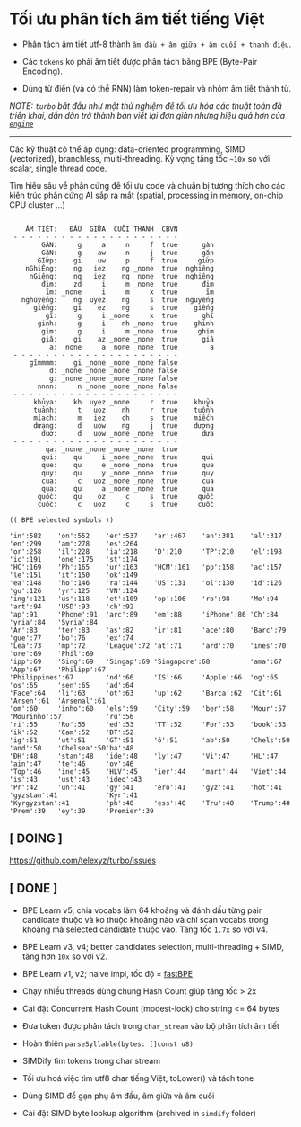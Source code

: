 # Tối ưu phân tích âm tiết tiếng Việt

* Phân tách âm tiết utf-8 thành `âm đầu + âm giữa + âm cuối + thanh điệu`.

* Các `tokens` ko phải âm tiết được phân tách bằng BPE (Byte-Pair Encoding).

* Dùng từ điển (và có thể RNN) làm token-repair và nhóm âm tiết thành từ.

_NOTE: `turbo` bắt đầu như một thử nghiệm để tối ưu hóa các thuật toán đã triển khai, dần dần trở thành bản viết lại đơn giản nhưng hiệu quả hơn của [`engine`](https://github.com/telexyz/engine)_

- - - 

Các kỹ thuật có thể áp dụng: data-oriented programming, SIMD (vectorized), branchless, multi-threading. Kỳ vọng tăng tốc `~10x` so với scalar, single thread code.

Tìm hiểu sâu về phần cứng để tối ưu code và chuẩn bị tương thích cho các kiến trúc phần cứng AI sắp ra mắt (spatial, processing in memory, on-chip CPU cluster ...)


```

    ÂM TIẾT:   ĐẦU  GIỮA  CUỐI THANH  CBVN
 - - - - - - - - - - - - - - - - - - - - -
        GÀN:     g     a     n     f  true      gàn
        GặN:     g    aw     n     j  true      gặn
       GIừp:    gi    uw     p     f  true     giừp
    nGhiÊng:    ng   iez    ng _none  true  nghiêng
     nGiêng:    ng   iez    ng _none  true  nghiêng
        đim:    zd     i     m _none  true      đim
         ĩm: _none     i     m     x  true       ĩm
   nghúýếng:    ng  uyez    ng     s  true  nguyếng
      giếng:    gi    ez    ng     s  true    giếng
         gĩ:     g     i _none     x  true      ghĩ
       ginh:     g     i    nh _none  true    ghinh
        gim:     g     i     m _none  true     ghim
        giâ:    gi    az _none _none  true      giâ
          a: _none     a _none _none  true        a
 - - - - - - - - - - - - - - - - - - - - -
     gĩmmmm:    gi _none _none _none false
          đ: _none _none _none _none false
          g: _none _none _none _none false
       nnnn:     n _none _none _none false
 - - - - - - - - - - - - - - - - - - - - -
      khủya:    kh  uyez _none     r  true    khuỷa
      tuảnh:     t   uoz    nh     r  true    tuổnh
      míach:     m   iez    ch     s  true    miếch
      dưạng:     d   uow    ng     j  true    dượng
        duơ:     d   uow _none _none  true      dưa
 - - - - - - - - - - - - - - - - - - - - -
         qa: _none _none _none _none  true
        qui:    qu     i _none _none  true      qui
        que:    qu     e _none _none  true      que
        quy:    qu     y _none _none  true      quy
        cua:     c   uoz _none _none  true      cua
        qua:    qu     a _none _none  true      qua
       quốc:    qu    oz     c     s  true     quốc
       cuốc:     c   uoz     c     s  true     cuốc
```

```
(( BPE selected symbols ))

'in':582    'on':552    'er':537    'ar':467    'an':381    'al':317    'en':299    'am':278    'es':264
'or':258    'il':228    'ia':218    'Đ':210     'TP':210    'el':198    'ic':191    'one':175   'st':174
'HC':169    'Ph':165    'ur':163    'HCM':161   'pp':158    'ac':157    'le':151    'it':150    'ok':149
'ea':148    'ho':146    'ra':144    'US':131    'ol':130    'id':126    'gu':126    'yr':125    'VN':124
'ing':121   'us':118    'et':109    'op':106    'ro':98     'Mo':94     'art':94    'USD':93    'ch':92
'ap':91     'Phone':91  'arc':89    'em':88     'iPhone':86 'Ch':84     'yria':84   'Syria':84
'Ar':83     'ter':83    'as':82     'ir':81     'ace':80    'Barc':79   'gue':77    'bo':76     'ex':74
'Lea':73    'mp':72     'League':72 'at':71     'ard':70    'ines':70   'ore':69    'Phil':69
'ipp':69    'Sing':69   'Singap':69 'Singapore':68          'ama':67    'App':67    'Philipp':67
'Philippines':67        'nd':66     'IS':66     'Apple':66  'og':65     'os':65     'sen':65    'ad':64
'Face':64   'li':63     'ot':63     'up':62     'Barca':62  'Cit':61    'Arsen':61  'Arsenal':61
'om':60     'inho':60   'els':59    'City':59   'ber':58    'Mour':57   'Mourinho':57           'ru':56
'ri':55     'Ro':55     'ed':53     'TT':52     'For':53    'book':53   'ik':52     'Cam':52    'ĐT':52
'ig':51     'ut':51     'GT':51     'ô':51      'ab':50     'Chels':50  'and':50    'Chelsea':50'ba':48
'ĐH':48     'stan':48   'ide':48    'ly':47     'Vi':47     'HL':47     'ain':47    'te':46     'ov':46
'Top':46    'ine':45    'HLV':45    'ier':44    'mart':44   'Viet':44   'is':43     'ust':43    'ideo':43
'Pr':42     'un':41     'gy':41     'ero':41    'gyz':41    'hot':41    'gyzstan':41            'Kyr':41
'Kyrgyzstan':41         'ph':40     'ess':40    'Tru':40    'Trump':40  'Prem':39   'ey':39     'Premier':39
```

## [ DOING ]

https://github.com/telexyz/turbo/issues

## [ DONE ]

- BPE Learn v5; chia vocabs làm 64 khoảng và đánh dấu từng pair candidate thuộc và ko thuộc khoảng nào
  và chỉ scan vocabs trong khoảng mà selected candidate thuộc vào. Tăng tốc `1.7x` so với v4.

- BPE Learn v3, v4; better candidates selection, multi-threading + SIMD, tăng hơn `10x` so với v2.

- BPE Learn v1, v2; naive impl, tốc độ = [fastBPE](https://github.com/glample/fastBPE)

- Chạy nhiều threads dùng chung Hash Count giúp tăng tốc > 2x

- Cài đặt Concurrent Hash Count (modest-lock) cho string <= 64 bytes

- Đưa token được phân tách trong `char_stream` vào bộ phân tích âm tiết

- Hoàn thiện `parseSyllable(bytes: []const u8)`

- SIMDify tìm tokens trong char stream

- Tối ưu hoá việc tìm utf8 char tiếng Việt, toLower() và tách tone

- Dùng SIMD để gạn phụ âm đầu, âm giữa và âm cuối

- Cài đặt SIMD byte lookup algorithm (archived in `simdify` folder)
